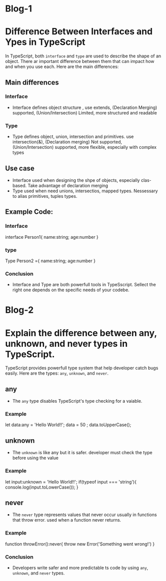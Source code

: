 # Blog-1
# Difference Between Interfaces and Ypes in TypeScript 
In TypeScript, both `interface` and `type` are used to describe the shape of an object. There ar important difference between them that can impact how and when you use each. Here are the main differences:

## Main differences
### Interface 
* Interface defines object structure , use extends,  (Declaration Merging) supported, (Union/Intersection) Limited, more structured and readable 

### Type 
* Type defines object, union, intersection and primitives. use intersection(&), (Declaration merging) Not supported, (Union/Intersection) supported, more flexible, especially with complex types 

## Use case 
* Interface used when designing the shpe of objects, especially clas-based. Take advantage of declaration merging  
* Type used when need unions, intersectios, mapped types. Nessessary to alias primitives, tuples types. 

## Example Code: 

### Interface 
interface Person1{
    name:string;
    age:number
}
### type 
Type Person2 ={
    name:string;
    age:number
}


### Conclusion 
* Interface and Type are both powerfull tools in TypeSscript. Sellect the right one depends on the specific needs of your codebe.






# Blog-2
# Explain the difference between any, unknown, and never types in TypeScript. 

TypeScript provides powerfull type system that help developer catch bugs easily. Here are the types: `any`, `unknown`, and `never`. 

## any 
* The `any` type disables TypeScript's type checking for a vaiable.  


### Example 

 let data:any = 'Hello World!!';
 data = 50 ;
 data.toUpperCase();



## unknown 
* The `unknown` is like any but it is safer. developer must check the type before using the value  


### Example 

 let input:unknown = 'Hello World!!';
if(typeof input === 'string'){
    console.log(input.toLowerCase());
}



## never
* The `never` type represents values that never occur usually in functions that throw error. used when a function never returns.


### Example 

function throwError():never{
    throw new Error('Something went wrong!')
}


### Conclusion 
* Developers write safer and more predictable ts code by using `any`, `unknown`, and `never` types. 
